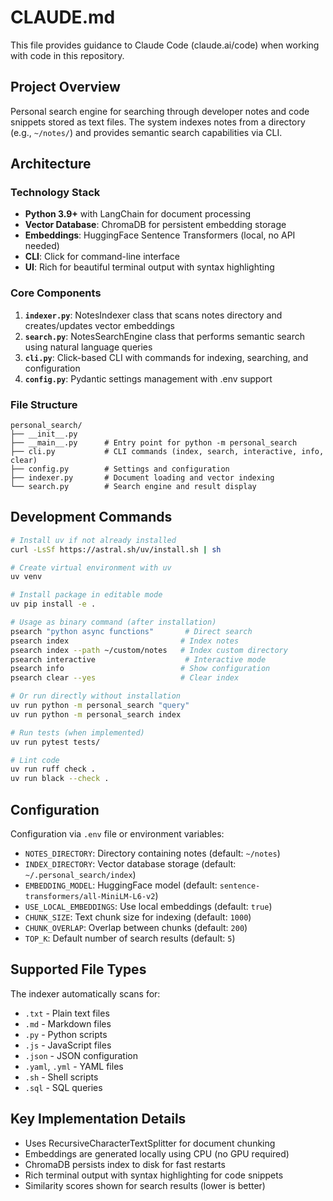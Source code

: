 # CLAUDE.md

This file provides guidance to Claude Code (claude.ai/code) when working with code in this repository.

## Project Overview

Personal search engine for searching through developer notes and code snippets stored as text files. The system indexes notes from a directory (e.g., `~/notes/`) and provides semantic search capabilities via CLI.

## Architecture

### Technology Stack
- **Python 3.9+** with LangChain for document processing
- **Vector Database**: ChromaDB for persistent embedding storage
- **Embeddings**: HuggingFace Sentence Transformers (local, no API needed)
- **CLI**: Click for command-line interface
- **UI**: Rich for beautiful terminal output with syntax highlighting

### Core Components
1. **`indexer.py`**: NotesIndexer class that scans notes directory and creates/updates vector embeddings
2. **`search.py`**: NotesSearchEngine class that performs semantic search using natural language queries
3. **`cli.py`**: Click-based CLI with commands for indexing, searching, and configuration
4. **`config.py`**: Pydantic settings management with .env support

### File Structure
```
personal_search/
├── __init__.py
├── __main__.py      # Entry point for python -m personal_search
├── cli.py           # CLI commands (index, search, interactive, info, clear)
├── config.py        # Settings and configuration
├── indexer.py       # Document loading and vector indexing
└── search.py        # Search engine and result display
```

## Development Commands

```bash
# Install uv if not already installed
curl -LsSf https://astral.sh/uv/install.sh | sh

# Create virtual environment with uv
uv venv

# Install package in editable mode
uv pip install -e .

# Usage as binary command (after installation)
psearch "python async functions"       # Direct search
psearch index                         # Index notes
psearch index --path ~/custom/notes   # Index custom directory
psearch interactive                    # Interactive mode
psearch info                          # Show configuration
psearch clear --yes                   # Clear index

# Or run directly without installation
uv run python -m personal_search "query"
uv run python -m personal_search index

# Run tests (when implemented)
uv run pytest tests/

# Lint code
uv run ruff check .
uv run black --check .
```

## Configuration

Configuration via `.env` file or environment variables:
- `NOTES_DIRECTORY`: Directory containing notes (default: `~/notes`)
- `INDEX_DIRECTORY`: Vector database storage (default: `~/.personal_search/index`)
- `EMBEDDING_MODEL`: HuggingFace model (default: `sentence-transformers/all-MiniLM-L6-v2`)
- `USE_LOCAL_EMBEDDINGS`: Use local embeddings (default: `true`)
- `CHUNK_SIZE`: Text chunk size for indexing (default: `1000`)
- `CHUNK_OVERLAP`: Overlap between chunks (default: `200`)
- `TOP_K`: Default number of search results (default: `5`)

## Supported File Types

The indexer automatically scans for:
- `.txt` - Plain text files
- `.md` - Markdown files
- `.py` - Python scripts
- `.js` - JavaScript files
- `.json` - JSON configuration
- `.yaml`, `.yml` - YAML files
- `.sh` - Shell scripts
- `.sql` - SQL queries

## Key Implementation Details

- Uses RecursiveCharacterTextSplitter for document chunking
- Embeddings are generated locally using CPU (no GPU required)
- ChromaDB persists index to disk for fast restarts
- Rich terminal output with syntax highlighting for code snippets
- Similarity scores shown for search results (lower is better)
